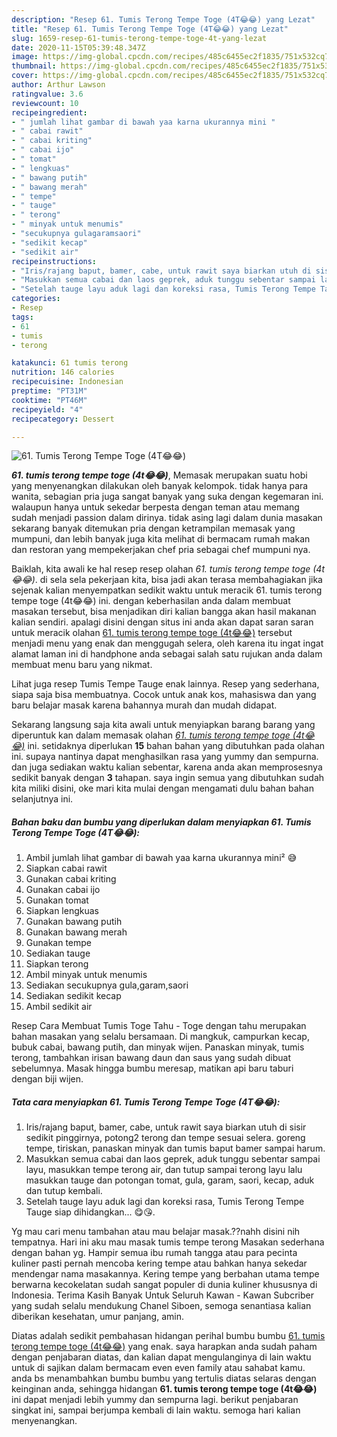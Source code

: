 ```yaml
---
description: "Resep 61. Tumis Terong Tempe Toge (4T😂😂) yang Lezat"
title: "Resep 61. Tumis Terong Tempe Toge (4T😂😂) yang Lezat"
slug: 1659-resep-61-tumis-terong-tempe-toge-4t-yang-lezat
date: 2020-11-15T05:39:48.347Z
image: https://img-global.cpcdn.com/recipes/485c6455ec2f1835/751x532cq70/61-tumis-terong-tempe-toge-4t😂😂-foto-resep-utama.jpg
thumbnail: https://img-global.cpcdn.com/recipes/485c6455ec2f1835/751x532cq70/61-tumis-terong-tempe-toge-4t😂😂-foto-resep-utama.jpg
cover: https://img-global.cpcdn.com/recipes/485c6455ec2f1835/751x532cq70/61-tumis-terong-tempe-toge-4t😂😂-foto-resep-utama.jpg
author: Arthur Lawson
ratingvalue: 3.6
reviewcount: 10
recipeingredient:
- " jumlah lihat gambar di bawah yaa karna ukurannya mini "
- " cabai rawit"
- " cabai kriting"
- " cabai ijo"
- " tomat"
- " lengkuas"
- " bawang putih"
- " bawang merah"
- " tempe"
- " tauge"
- " terong"
- " minyak untuk menumis"
- "secukupnya gulagaramsaori"
- "sedikit kecap"
- "sedikit air"
recipeinstructions:
- "Iris/rajang baput, bamer, cabe, untuk rawit saya biarkan utuh di sisir sedikit pinggirnya, potong2 terong dan tempe sesuai selera. goreng tempe, tiriskan, panaskan minyak dan tumis baput bamer sampai harum."
- "Masukkan semua cabai dan laos geprek, aduk tunggu sebentar sampai layu, masukkan tempe terong air, dan tutup sampai terong layu lalu masukkan tauge dan potongan tomat, gula, garam, saori, kecap, aduk dan tutup kembali."
- "Setelah tauge layu aduk lagi dan koreksi rasa, Tumis Terong Tempe Tauge siap dihidangkan... 😋😘."
categories:
- Resep
tags:
- 61
- tumis
- terong

katakunci: 61 tumis terong 
nutrition: 146 calories
recipecuisine: Indonesian
preptime: "PT31M"
cooktime: "PT46M"
recipeyield: "4"
recipecategory: Dessert

---
```



![61. Tumis Terong Tempe Toge (4T😂😂)](https://img-global.cpcdn.com/recipes/485c6455ec2f1835/751x532cq70/61-tumis-terong-tempe-toge-4t😂😂-foto-resep-utama.jpg)

<b><i>61. tumis terong tempe toge (4t😂😂)</i></b>, Memasak merupakan suatu hobi yang menyenangkan dilakukan oleh banyak kelompok. tidak hanya para wanita, sebagian pria juga sangat banyak yang suka dengan kegemaran ini. walaupun hanya untuk sekedar berpesta dengan teman atau memang sudah menjadi passion dalam dirinya. tidak asing lagi dalam dunia masakan sekarang banyak ditemukan pria dengan ketrampilan memasak yang mumpuni, dan lebih banyak juga kita melihat di bermacam rumah makan dan restoran yang mempekerjakan chef pria sebagai chef mumpuni nya.

Baiklah, kita awali ke hal resep resep olahan <i>61. tumis terong tempe toge (4t😂😂)</i>. di sela sela pekerjaan kita, bisa jadi akan terasa membahagiakan jika sejenak kalian menyempatkan sedikit waktu untuk meracik 61. tumis terong tempe toge (4t😂😂) ini. dengan keberhasilan anda dalam membuat masakan tersebut, bisa menjadikan diri kalian bangga akan hasil makanan kalian sendiri. apalagi disini dengan situs ini anda akan dapat saran saran untuk meracik olahan <u>61. tumis terong tempe toge (4t😂😂)</u> tersebut menjadi menu yang enak dan menggugah selera, oleh karena itu ingat ingat alamat laman ini di handphone anda sebagai salah satu rujukan anda dalam membuat menu baru yang nikmat.

Lihat juga resep Tumis Tempe Tauge enak lainnya. Resep yang sederhana, siapa saja bisa membuatnya. Cocok untuk anak kos, mahasiswa dan yang baru belajar masak karena bahannya murah dan mudah didapat.


Sekarang langsung saja kita awali untuk menyiapkan barang barang yang diperuntuk kan dalam memasak olahan <u><i>61. tumis terong tempe toge (4t😂😂)</i></u> ini. setidaknya diperlukan <b>15</b> bahan bahan yang dibutuhkan pada olahan ini. supaya nantinya dapat menghasilkan rasa yang yummy dan sempurna. dan juga sediakan waktu kalian sebentar, karena anda akan memprosesnya sedikit banyak dengan <b>3</b> tahapan. saya ingin semua yang dibutuhkan sudah kita miliki disini, oke mari kita mulai dengan mengamati dulu bahan bahan selanjutnya ini.

<!--inarticleads1-->

##### Bahan baku dan bumbu yang diperlukan dalam menyiapkan 61. Tumis Terong Tempe Toge (4T😂😂):

1. Ambil  jumlah lihat gambar di bawah yaa karna ukurannya mini² 😅
1. Siapkan  cabai rawit
1. Gunakan  cabai kriting
1. Gunakan  cabai ijo
1. Gunakan  tomat
1. Siapkan  lengkuas
1. Gunakan  bawang putih
1. Gunakan  bawang merah
1. Gunakan  tempe
1. Sediakan  tauge
1. Siapkan  terong
1. Ambil  minyak untuk menumis
1. Sediakan secukupnya gula,garam,saori
1. Sediakan sedikit kecap
1. Ambil sedikit air


Resep Cara Membuat Tumis Toge Tahu - Toge dengan tahu merupakan bahan masakan yang selalu bersamaan. Di mangkuk, campurkan kecap, bubuk cabai, bawang putih, dan minyak wijen. Panaskan minyak, tumis terong, tambahkan irisan bawang daun dan saus yang sudah dibuat sebelumnya. Masak hingga bumbu meresap, matikan api baru taburi dengan biji wijen. 

<!--inarticleads2-->

##### Tata cara menyiapkan 61. Tumis Terong Tempe Toge (4T😂😂):

1. Iris/rajang baput, bamer, cabe, untuk rawit saya biarkan utuh di sisir sedikit pinggirnya, potong2 terong dan tempe sesuai selera. goreng tempe, tiriskan, panaskan minyak dan tumis baput bamer sampai harum.
1. Masukkan semua cabai dan laos geprek, aduk tunggu sebentar sampai layu, masukkan tempe terong air, dan tutup sampai terong layu lalu masukkan tauge dan potongan tomat, gula, garam, saori, kecap, aduk dan tutup kembali.
1. Setelah tauge layu aduk lagi dan koreksi rasa, Tumis Terong Tempe Tauge siap dihidangkan... 😋😘.


Yg mau cari menu tambahan atau mau belajar masak.??nahh disini nih tempatnya. Hari ini aku mau masak tumis tempe terong Masakan sederhana dengan bahan yg. Hampir semua ibu rumah tangga atau para pecinta kuliner pasti pernah mencoba kering tempe atau bahkan hanya sekedar mendengar nama masakannya. Kering tempe yang berbahan utama tempe berwarna kecokelatan sudah sangat populer di dunia kuliner khususnya di Indonesia. Terima Kasih Banyak Untuk Seluruh Kawan - Kawan Subcriber yang sudah selalu mendukung Chanel Siboen, semoga senantiasa kalian diberikan kesehatan, umur panjang, amin. 

Diatas adalah sedikit pembahasan hidangan perihal bumbu bumbu <u>61. tumis terong tempe toge (4t😂😂)</u> yang enak. saya harapkan anda sudah paham dengan penjabaran diatas, dan kalian dapat mengulanginya di lain waktu untuk di sajikan dalam bermacam even even family atau sahabat kamu. anda bs menambahkan bumbu bumbu yang tertulis diatas selaras dengan keinginan anda, sehingga hidangan <b>61. tumis terong tempe toge (4t😂😂)</b> ini dapat menjadi lebih yummy dan sempurna lagi. berikut penjabaran singkat ini, sampai berjumpa kembali di lain waktu. semoga hari kalian menyenangkan.
